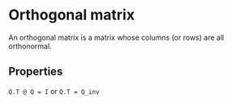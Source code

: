# Orthogonal matrix

An orthogonal matrix is a matrix whose columns (or rows) are all orthonormal.

## Properties

`Q.T @ Q = I` or `Q.T = Q_inv`